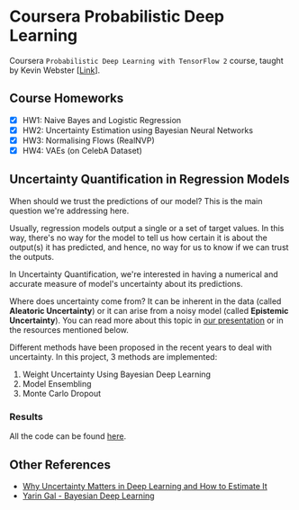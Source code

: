 # Coursera Probabilistic Deep Learning

Coursera `Probabilistic Deep Learning with TensorFlow 2` course, taught by Kevin Webster [[Link](https://www.coursera.org/learn/probabilistic-deep-learning-with-tensorflow2)].

## Course Homeworks
- [x] HW1: Naive Bayes and Logistic Regression
- [x] HW2: Uncertainty Estimation using Bayesian Neural Networks
- [x] HW3: Normalising Flows (RealNVP)
- [x] HW4: VAEs (on CelebA Dataset)

## Uncertainty Quantification in Regression Models
When should we trust the predictions of our model? This is the main question we're addressing here.

Usually, regression models output a single or a set of target values. In this way, there's no way for the model to tell us how certain it is about the output(s) it has predicted, and hence, no way for us to know if we can trust the outputs.

In Uncertainty Quantification, we're interested in having a numerical and accurate measure of model's uncertainty about its predictions.

Where does uncertainty come from? It can be inherent in the data (called **Aleatoric Uncertainty**) or it can arise from a noisy model (called **Epistemic Uncertainty**). You can read more about this topic in [our presentation](https://prezi.com/view/aluKQJx8qZGj6hcOtBRk/) or in the resources mentioned below.

Different methods have been proposed in the recent years to deal with uncertainty. In this project, 3 methods are implemented:
1. Weight Uncertainty Using Bayesian Deep Learning
2. Model Ensembling
3. Monte Carlo Dropout

### Results


All the code can be found [here](https://github.com/HosseinZaredar/Studies/blob/main/Coursera%20Probabilistic%20Deep%20Learning/Uncertainty-in-Regression.ipynb).

## Other References
- [Why Uncertainty Matters in Deep Learning and How to Estimate It](https://everyhue.me/posts/why-uncertainty-matters/)
- [Yarin Gal - Bayesian Deep Learning](http://www.cs.ox.ac.uk/people/yarin.gal/website/bdl101/)
